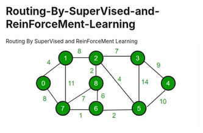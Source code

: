 # Routing-By-SuperVised-and-ReinForceMent-Learning
Routing By SuperVised and ReinForceMent Learning
![alt text](https://github.com/eraydura/Routing-By-SuperVised-and-ReinForceMent-Learning/blob/[branch]/route.jpg?raw=true)
